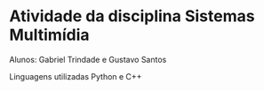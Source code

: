 # Atividade da disciplina Sistemas Multimídia

Alunos: Gabriel Trindade e Gustavo Santos

Linguagens utilizadas Python e C++

